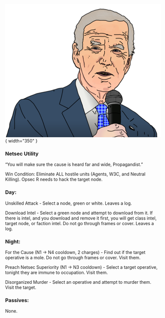 ![propagandist.png](Images/propagandist.png){ width="350" }

### **Netsec Utility**

“You will make sure the cause is heard far and wide, Propagandist.”

Win Condition: Eliminate ALL hostile units (Agents, W3C, and Neutral Killing). Opsec R needs to hack the target node.

### **Day:**

Unskilled Attack - Select a node, green or white. Leaves a log.

Download Intel - Select a green node and attempt to download from it. If there is intel, and you download and remove it first, you will get class intel, target node, or faction intel. Do not go through frames or cover. Leaves a log.

### **Night:**

For the Cause (N1 -> N4 cooldown, 2 charges) - Find out if the target operative is a mole. Do not go through frames or cover. Visit them.

Preach Netsec Superiority (N1 -> N3 cooldown) - Select a target operative, tonight they are immune to occupation. Visit them.

Disorganized Murder - Select an operative and attempt to murder them. Visit the target.

### **Passives:**

None.
